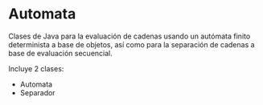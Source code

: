 # Automata
Clases de Java para la evaluación de cadenas usando un autómata finito determinista a base de objetos,
así como para la separación de cadenas a base de evaluación secuencial.

Incluye 2 clases:
 - Automata
 - Separador
